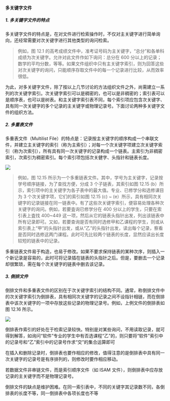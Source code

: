 
#### 多关键字文件

##### 1. 多关键字文件的特点

多关键字文件的特点是，在对文件进行检索操作时，不仅对主关键字进行简单询向，还经常需要对次关键字进行其他类型的询问检索。

> 例如，图 12.1 的高考成绩文件中，准考证号码为主关键字，“总分”和各单科成绩为次关键字。允许对此文件作如下询问：总分在 600 分以上的记录；数学的平均分数，等等。如果文件组织中只有主关键字索引，则为回答这些对次关键字的询问，只能顺序存取文件中的每一个记录进行比较，从而效率很低。

为此，对多关键字文件，除了按以上几节讨论的方法组织文件之外，尚需建立一系列的次关键字索引。次关键字索引可以是稠密的，也可以是非稠密的；索引表可以是顺序表，也可以是树表。和主关键字索引表不同，每个索引项应包含次关键字、具有同一次关键字的多个记录的主关键字或物理记录号。下面讨论两种多关键字文件的组织方法。

##### 2. 多重表文件

多重表文件（Multilist File）的特点是：记录按主关键字的顺序构成一个串联文件，并建立主关键字的索引（称为主索引）；对每一个次关键字项建立次关键字索引（称为次索引），所有具有同一次关键字的记录构成一个链表。主索引为非稠密索引，次索引为稠密索引。每个索引项包括次关健字、头指针和链表长度。

![](https://gitee.com/mayundaze/img_bed/raw/master/20200806111834.png)

> 例如，图 12.15 所示为一个多重链表文件。其中，学号为主关键字，记录按学号顺序链接，为了查找方便，分成 3 个子链表，其索引如图 12.15 (b）所示，索引项中的主关键字为各子表中的最大值。专业、已修学分和选修课目为 3 个次关键字项，它们的索引如图 12.15 (c) ~ (e）所示，具有相同次关键字的记录链接在同一链表中。有了这些次关键字索引，便容易处理各种次关键字的询问。例如，若要査询已修学分在 400 分以上的学生，只要在索引表上査找 400~449 这一项，然后从它的链表头指针出发，列出该链表中所有记录即可。又如，若要查询是否有同时选修甲和乙课程的学生，则或从索引表上“甲”的头指针出发，或从“乙”的头指针出发，读出每个记录，察看是否同时选修这两门课程。此时可先比较两个链表的长度，显然应读出长度较短的链表中的记录。

多重链表文件易于构造，也易于修改。如果不要求保持链表的某种次序，则插入一个新记录是容易的，此时可将记录插在链表的头指针之后。但是，要删去一个记录却很繁琐，需在每个次关键字的链表中删去该记录。

##### 3. 倒排文件

倒排文件和多重表文件的区别在于次关键字索引的结构不同。通常，称倒排文件中的次关键字索引为倒排表，具有相同次关键字的记录之间不设指针相链，而在倒排表中该次关键字的一项中存放这些记录的物理记录号。例如，上例文件的倒排表如图 12.16 所示。

![](https://gitee.com/mayundaze/img_bed/raw/master/20200806111948.png)

倒排表作索引的好处在于检索记录较快。特别是对某些询问，不用读取记录，就可得到解答，如询问“软件”专业的学生中有否选课程“乙”的，则只要将“软件”索引中的记录号和“乙”索引中的记录号作求“交”的集合运算即可

在插入和删除记录时，倒排表也要作相应的修改，值得注意的是倒排表中具有同一次关键字的记录号是有序排列的，则修改时要作相应移动。

若数据文件非串链文件，而是索引顺序文件（如 ISAM 文件），则倒排表中应存放记录的主关键字而不是物理记录号。

倒排文件的缺点是维护困难。在同一索引表中，不同的关键字其记录数不同，各倒排表的长度不等，同一倒排表中各项长度也不等
